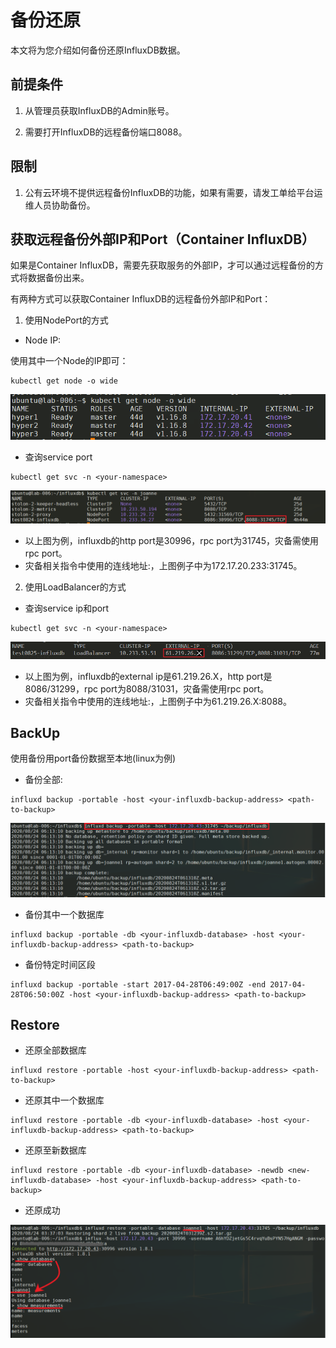 # 备份还原

本文将为您介绍如何备份还原InfluxDB数据。

## 前提条件

1. 从管理员获取InfluxDB的Admin账号。

2. 需要打开InfluxDB的远程备份端口8088。

## 限制

1. 公有云环境不提供远程备份InfluxDB的功能，如果有需要，请发工单给平台运维人员协助备份。

## 获取远程备份外部IP和Port（Container InfluxDB）

如果是Container InfluxDB，需要先获取服务的外部IP，才可以通过远程备份的方式将数据备份出来。

有两种方式可以获取Container InfluxDB的远程备份外部IP和Port：

1. 使用NodePort的方式

- Node IP:

使用其中一个Node的IP即可：

```
kubectl get node -o wide
```

![image-get-server](./images/influxdb_backup_server.PNG)


- 查询service port

```
kubectl get svc -n <your-namespace>
```

![image-get-port](./images/influxdb_backup_port.PNG)

- 以上图为例，influxdb的http port是30996，rpc port为31745，灾备需使用rpc port。
- 灾备相关指令中使用的连线地址<cluster-server>:<rpc-port>，上图例子中为172.17.20.233:31745。

2. 使用LoadBalancer的方式

- 查询service ip和port

```
kubectl get svc -n <your-namespace>
```

![image-get-ip](./images/influxdb_backup_ip.PNG)

- 以上图为例，influxdb的external ip是61.219.26.X，http port是8086/31299，rpc port为8088/31031，灾备需使用rpc port。
- 灾备相关指令中使用的连线地址<external-ip>:<rpc-port>，上图例子中为61.219.26.X:8088。

## BackUp

使用备份用port备份数据至本地(linux为例)

- 备份全部:
```
influxd backup -portable -host <your-influxdb-backup-address> <path-to-backup>
```
![image-backup](./images/influxdb_backup_1.PNG)

- 备份其中一个数据库
```
influxd backup -portable -db <your-influxdb-database> -host <your-influxdb-backup-address> <path-to-backup>
```

- 备份特定时间区段
```
influxd backup -portable -start 2017-04-28T06:49:00Z -end 2017-04-28T06:50:00Z -host <your-influxdb-backup-address> <path-to-backup>
```

## Restore

- 还原全部数据库

```
influxd restore -portable -host <your-influxdb-backup-address> <path-to-backup>
```

- 还原其中一个数据库

```
influxd restore -portable -db <your-influxdb-database> -host <your-influxdb-backup-address> <path-to-backup>
```

- 还原至新数据库

```
influxd restore -portable -db <your-influxdb-database> -newdb <new-influxdb-database> -host <your-influxdb-backup-address> <path-to-backup>
```

- 还原成功

![image-backup-restore](./images/influxdb_backup_restore.PNG)

